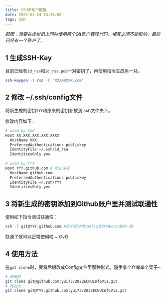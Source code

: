 ```yaml
---
title: SSH多账户配置
date: 2023-02-24 14:38:00
tags: SSH
---
```


*起因：想要在虚拟机上同时使用两个Git账户管理代码，相互之间不能影响，目前已经有一个账户了。*

## 1 生成SSH-Key

目前已经有`id_rsa`和`id_rsa.pub`一对密钥了，再使用指令生成另一对。

```sh
ssh-keygen -t rsa -C "XXXX@XXX.com"
```

## 2 修改 ~/.ssh/config文件

将新生成的密钥`YYY`和原来的密钥都放到.ssh文件夹下。

修改内容如下：

```sh
# used by XXX
Host XX.XXX.XXX.XXX:XXXX
  HostName XXX
  PreferredAuthentications publickey
  IdentityFile ~/.ssh/id_rsa
  IdentitiesOnly yes
 
# used by YYY
Host YYY.github.com # 防止冲突
  HostName github.com
  PreferredAuthentications publickey
  IdentityFile ~/.ssh/YYY
  IdentitiesOnly yes
```

## 3 将新生成的密钥添加到Github账户里并测试联通性

使用如下指令测试联通性：

```sh
ssh -T git@YYY.github.com #后半部分和Config文件的Host保持一致
```

联通了就可以正常使用啦 ~ OvO

## 4 使用方法

在`git clone`时，要将后缀改成Config文件里那种形式。随手拿个仓库举个栗子~

```sh
# 原来的
git clone git@github.com:yui73/2022ECNUInfoVis.git
# 现在的
git clone git@YYY.github.com:yui73/2022ECNUInfoVis.git
```
